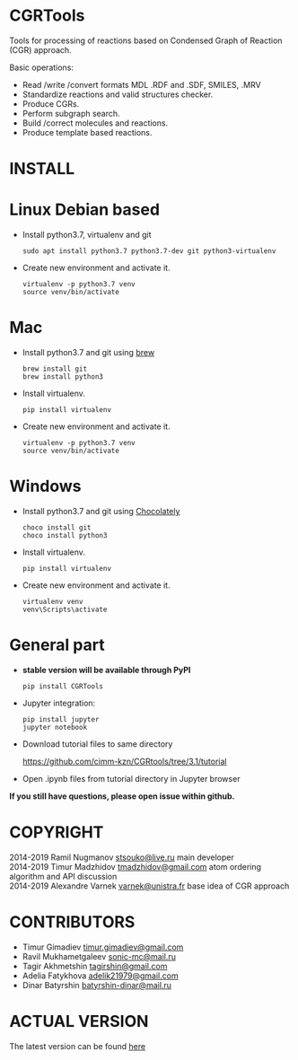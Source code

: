 CGRTools
========
Tools for processing of reactions based on Condensed Graph of Reaction (CGR) approach.

Basic operations:
   - Read /write /convert formats MDL .RDF and .SDF, SMILES, .MRV
   - Standardize reactions and valid structures checker.
   - Produce CGRs.
   - Perform subgraph search.
   - Build /correct molecules and reactions.
   - Produce template based reactions.
    
INSTALL
=======

Linux Debian based
==================

* Install python3.7, virtualenv and git

    ```
    sudo apt install python3.7 python3.7-dev git python3-virtualenv
    ```
    
* Create new environment and activate it.

    ```
    virtualenv -p python3.7 venv
    source venv/bin/activate
    ```

Mac
===
* Install python3.7 and git using [brew](<https://brew.sh>)

    ```
    brew install git
    brew install python3
    ```
    
* Install virtualenv.

    ```
    pip install virtualenv
    ```

* Create new environment and activate it.

    ```
    virtualenv -p python3.7 venv
    source venv/bin/activate
    ```
    
Windows
=======

* Install python3.7 and git using [Chocolately](<https://chocolatey.org/>)

    ```
    choco install git
    choco install python3
    ```
    
* Install virtualenv.

    ```
    pip install virtualenv
    ```

* Create new environment and activate it.

    ```
    virtualenv venv
    venv\Scripts\activate
    ```

General part
============

* **stable version will be available through PyPI**

    ```
    pip install CGRTools
    ```    

* Jupyter integration:

    ```
    pip install jupyter
    jupyter notebook
    ```
    
* Download tutorial files to same directory

   <https://github.com/cimm-kzn/CGRtools/tree/3.1/tutorial>

* Open .ipynb files from tutorial directory in Jupyter browser

**If you still have questions, please open issue within github.**

COPYRIGHT
=========

2014-2019 Ramil Nugmanov <stsouko@live.ru> main developer  
2014-2019 Timur Madzhidov <tmadzhidov@gmail.com> atom ordering algorithm and API discussion  
2014-2019 Alexandre Varnek <varnek@unistra.fr> base idea of CGR approach

CONTRIBUTORS
============

* Timur Gimadiev <timur.gimadiev@gmail.com>
* Ravil Mukhametgaleev <sonic-mc@mail.ru>
* Tagir Akhmetshin <tagirshin@gmail.com>
* Adelia Fatykhova <adelik21979@gmail.com>
* Dinar Batyrshin <batyrshin-dinar@mail.ru>

ACTUAL VERSION
==============

The latest version can be found [here](<https://github.com/stsouko/CGRtools>)
